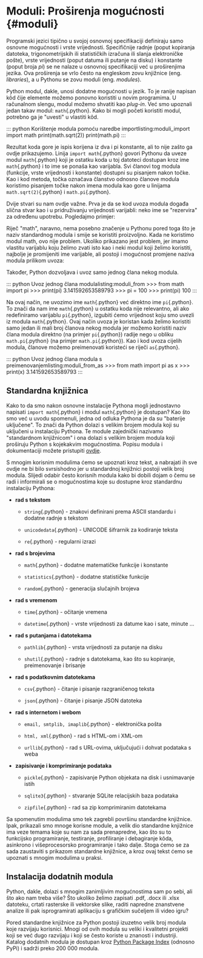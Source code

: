 # Moduli: Proširenja mogućnosti {#moduli}

Programski jezici tipično u svojoj osnovnoj specifikaciji definiraju
samo osnovne mogućnosti i vrste vrijednosti. Specifičnije radnje (poput
kopiranja datoteka, trigonometrijskih ili statističkih izračuna ili
slanja elektroničke pošte), vrste vrijednosti (poput datuma ili putanje
na disku) i konstante (poput broja $pi$) se ne nalaze u osnovnoj
specifikaciji već u proširenjima jezika. Ova proširenja se vrlo često na
engleskom zovu knjižnice (eng. *libraries*), a u Pythonu se zovu moduli
(eng. *modules*).

Python modul, dakle, unosi dodatne mogućnosti u jezik. To je ranije
napisan kôd čije elemente možemo ponovno koristiti u novim programima. U
računalnom slengu, modul možemo shvatiti kao *plug-in*. Već smo upoznali
jedan takav modul: `math`{.python}. Kako bi mogli početi koristiti
modul, potrebno ga je \"uvesti\" u vlastiti kôd.

::: python
Korištenje modula pomoću naredbe importlisting:moduli_import import math
print(math.sqrt(2)) print(math.pi)
:::

Rezultat koda gore je ispis korijena iz dva i pi konstante, ali to nije
zašto ga ovdje prikazujemo. Linija `import math`{.python} govori Pythonu
da uveze modul `math`{.python} koji je ostatku koda u toj datoteci
dostupan kroz ime `math`{.python} i to ime se ponaša kao varijabla. Svi
članovi tog modula (funkcije, vrste vrijednosti i konstante) dostupni su
pisanjem nakon točke. Kao i kod metoda, točka označava članstvo odnosno
članove modula koristimo pisanjem točke nakon imena modula kao gore u
linijama `math.sqrt(2)`{.python} i `math.pi`{.python}.

Dvije stvari su nam ovdje važne. Prva je da se kod uvoza modula događa
slična stvar kao i u pridruživanju vrijednosti varijabli: neko ime se
\"rezervira\" za određenu upotrebu. Pogledajmo primjer:

Riječ \"math\", naravno, nema posebno značenje u Pythonu pored toga što
je naziv standardnog modula i smije se koristiti proizvoljno. Kada ne
koristimo modul math, ovo nije problem. Ukoliko prikazano jest problem,
jer imamo vlastitu varijablu koju želimo zvati isto kao i neki modul
koji želimo koristiti, najbolje je promijeniti ime varijable, ali
postoji i mogućnost promjene naziva modula prilikom uvoza:

Također, Python dozvoljava i uvoz samo jednog člana nekog modula.

::: python
Uvoz jednog člana modulalisting:moduli_from \>\>\> from math import pi
\>\>\> print(pi) 3.141592653589793 \>\>\> pi = 100 \>\>\> print(pi) 100
:::

Na ovaj način, ne uvozimo ime `math`{.python} već direktno ime
`pi`{.python}. To znači da nam ime `math`{.python} u ostatku koda nije
relevantno, ali ako redefiniramo varijablu `pi`{.python}, izgubiti ćemo
vrijednost koju smo uvezli iz modula `math`{.python}. Ovaj način uvoza
je koristan kada želimo koristiti samo jedan ili mali broj članova nekog
modula jer možemo koristiti naziv člana modula direktno (na primjer
`pi`{.python}) radije nego u obliku `math.pi`{.python} (na primjer
`math.pi`{.python}). Kao i kod uvoza cijelih modula, članove možemo
preimenovati koristeći se riječi `as`{.python}.

::: python
Uvoz jednog člana modula s preimenovanjemlisting:moduli_from_as \>\>\>
from math import pi as x \>\>\> print(x) 3.141592653589793
:::

## Standardna knjižnica

Kako to da smo nakon osnovne instalacije Pythona mogli jednostavno
napisati `import math`{.python} i modul `math`{.python} je dostupan? Kao
što smo već u uvodu spomenuli, jedna od odluka Pythona je da su
"baterije uključene". To znači da Python dolazi s velikim brojem modula
koji su uključeni u instalaciju Pythona. Te module zajednički nazivamo
"standardnom knjižnicom" i ona dolazi s velikim brojem modula koji
proširuju Python s kojekakvim mogućnostima. Popisu modula i
dokumentaciji možete pristupiti
[ovdje](https://docs.python.org/3/library/index.html).

S mnogim korisnim modulima ćemo se upoznati kroz tekst, a nabrajati ih
sve ovdje ne bi bilo svrsishodno jer u standardnoj knjižnici postoji
velik broj modula. Slijedi odabir često korisnih modula kako bi dobili
dojam o čemu se radi i informirali se o mogućnostima koje su dostupne
kroz standardnu instalaciju Pythona:

-   **rad s tekstom**

    -   `string`{.python} - znakovi definirani prema ASCII standardu i
        dodatne radnje s tekstom

    -   `unicodedata`{.python} - UNICODE šifrarnik za kodiranje teksta

    -   `re`{.python} - regularni izrazi

-   **rad s brojevima**

    -   `math`{.python} - dodatne matematičke funkcije i konstante

    -   `statistics`{.python} - dodatne statističke funkcije

    -   `random`{.python} - generacija slučajnih brojeva

-   **rad s vremenom**

    -   `time`{.python} - očitanje vremena

    -   `datetime`{.python} - vrste vrijednosti za datume kao i sate,
        minute \...

-   **rad s putanjama i datotekama**

    -   `pathlib`{.python} - vrsta vrijednosti za putanje na disku

    -   `shutil`{.python} - radnje s datotekama, kao što su kopiranje,
        preimenovanje i brisanje

-   **rad s podatkovnim datotekama**

    -   `csv`{.python} - čitanje i pisanje razgraničenog teksta

    -   `json`{.python} - čitanje i pisanje JSON datoteka

-   **rad s internetom i webom**

    -   `email, smtplib, imaplib`{.python} - elektronička pošta

    -   `html, xml`{.python} - rad s HTML-om i XML-om

    -   `urllib`{.python} - rad s URL-ovima, uključujući i dohvat
        podataka s weba

-   **zapisivanje i komprimiranje podataka**

    -   `pickle`{.python} - zapisivanje Python objekata na disk i
        usnimavanje istih

    -   `sqlite3`{.python} - stvaranje SQLite relacijskih baza podataka

    -   `zipfile`{.python} - rad sa zip komprimiranim datotekama

Sa spomenutim modulima smo tek zagrebli površinu standardne knjižnice.
Ipak, prikazali smo mnoge korisne module, a velik dio standardne
knjižnice ima veze temama koje su nam za sada prenapredne, kao što su to
funkcijsko programiranje, testiranje, profiliranje i debagiranje kôda,
asinkrono i višeprocesorsko programiranje i tako dalje. Stoga ćemo se za
sada zaustaviti s prikazom standardne knjižnice, a kroz ovaj tekst ćemo
se upoznati s mnogim modulima u praksi.

## Instalacija dodatnih modula

Python, dakle, dolazi s mnogim zanimljivim mogućnostima sam po sebi, ali
što ako nam treba više? Što ukoliko želimo zapisati .pdf, .docx ili
.xlsx datoteku, crtati rasterske ili vektorske slike, raditi napredne
znanstvene analize ili pak isprogramirati aplikaciju s grafičkim
sučeljem ili video igru?

Pored standardne knjižnice za Python postoji izuzetno velik broj modula
koje razvijaju korisnici. Mnogi od ovih modula su veliki i kvalitetni
projekti koji se već dugo razvijaju i koji se često koriste u znanosti i
industriji. Katalog dodatnih modula je dostupan kroz [Python Package
Index](https://pypi.org/) (odnosno PyPi) i sadrži preko 200 000 modula.
